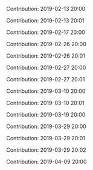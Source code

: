 Contribution: 2019-02-13 20:00

Contribution: 2019-02-13 20:01

Contribution: 2019-02-17 20:00

Contribution: 2019-02-26 20:00

Contribution: 2019-02-26 20:01

Contribution: 2019-02-27 20:00

Contribution: 2019-02-27 20:01

Contribution: 2019-03-10 20:00

Contribution: 2019-03-10 20:01

Contribution: 2019-03-19 20:00

Contribution: 2019-03-29 20:00

Contribution: 2019-03-29 20:01

Contribution: 2019-03-29 20:02

Contribution: 2019-04-09 20:00

